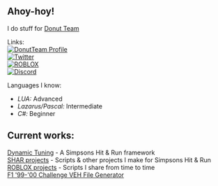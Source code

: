 <h2>Ahoy-hoy!</h2>
I do stuff for <a class="link link--flag-bound" href="https://donutteam.com/">Donut Team</a>

Links:  
[![DonutTeam Profile](https://img.shields.io/badge/maz-DonutTeam-2ECC71)](https://forum.donutteam.com/@[2399])  
[![Twitter](https://img.shields.io/badge/%40mazexz__7-Twitter-blue)](https://twitter.com/mazexz_7)  
[![ROBLOX](https://img.shields.io/badge/mazexz-ROBLOX-red)](https://www.roblox.com/users/29147988)  
[![Discord](https://img.shields.io/badge/mazexz%231337%2C%20maz%234790-Discord-5865F2)](https://github.com/mazexz7)

Languages I know:
- <i>LUA:</i> Advanced
- <i>Lazarus/Pascal:</i> Intermediate
- <i>C#:</i> Beginner

<h2>Current works:</h2>
<a class="link link--flag-bound" href="https://github.com/mazexz7/Dynamic-Tunning">Dynamic Tuning</a> - A Simpsons Hit & Run framework<br>
<a class="link link--flag-bound" href="https://github.com/mazexz7/simpsons-hit-run">SHAR projects</a> - Scripts & other projects I make for Simpsons Hit & Run<br>
<a class="link link--flag-bound" href="https://github.com/mazexz7/Roblox">ROBLOX projects</a> - Scripts I share from time to time<br>
<a class="link link--flag-bound" href="https://github.com/mazexz7/f1-99-00-challenge/blob/main/mazexz'%20F1%20'99-'00%20Challenge%20VEH%20generator.exe">F1 '99-'00 Challenge VEH File Generator</a><br>
